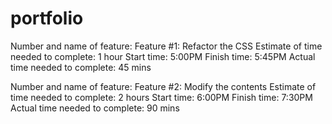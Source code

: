 # portfolio

Number and name of feature: Feature #1: Refactor the CSS
Estimate of time needed to complete:        1 hour
Start time:                                 5:00PM
Finish time:                                5:45PM
Actual time needed to complete:             45 mins


Number and name of feature: Feature #2: Modify the contents
Estimate of time needed to complete:        2 hours
Start time:                                 6:00PM
Finish time:                                7:30PM
Actual time needed to complete:             90 mins

